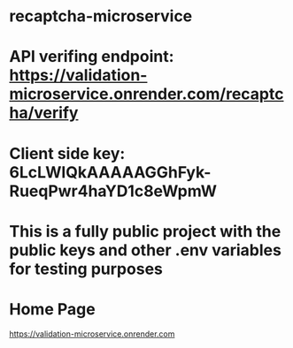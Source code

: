 # recaptcha-microservice
# API verifing endpoint: https://validation-microservice.onrender.com/recaptcha/verify
# Client side key: 6LcLWlQkAAAAAGGhFyk-RueqPwr4haYD1c8eWpmW
# This is a fully public project with the public keys and other .env variables for testing purposes
# Home Page
https://validation-microservice.onrender.com